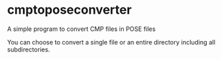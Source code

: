 # cmptoposeconverter
A simple program to convert CMP files in POSE files

You can choose to convert a single file or an entire directory including all subdirectories.
